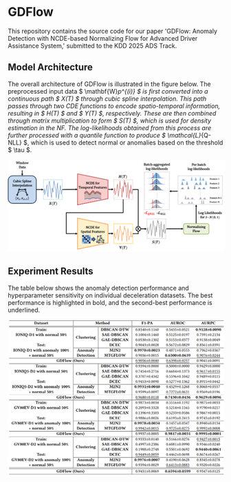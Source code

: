 # GDFlow
This repository contains the source code for our paper 'GDFlow: Anomaly Detection with NCDE-based Normalizing Flow for Advanced Driver Assistance System,' submitted to the KDD 2025 ADS Track.

## Model Architecture

The overall architecture of GDFlow is illustrated in the figure below. The preprocessed input data $ \mathbf{W}_p^{(i)} $ is first converted into a continuous path $ X(T) $ through cubic spline interpolation. This path passes through two CDE functions to encode spatio-temporal information, resulting in $ H(T) $ and $ Y(T) $, respectively. These are then combined through matrix multiplication to form $ S(T) $, which is used for density estimation in the NF. The log-likelihoods obtained from this process are further processed with a quantile function to produce $ \mathcal{L}_{Q-NLL} $, which is used to detect normal or anomalies based on the threshold $ \tau $.

![GDFlow Architecture](assets/GDFlow_architecture.png)

## Experiment Results

The table below shows the anomaly detection performance and hyperparameter sensitivity on individual deceleration datasets. The best performance is highlighted in bold, and the second-best performance is underlined.

![Experiment Results Table](assets/Table_2-Anomaly_detection_performance_and_hyperparameter_sensitivity.png)
